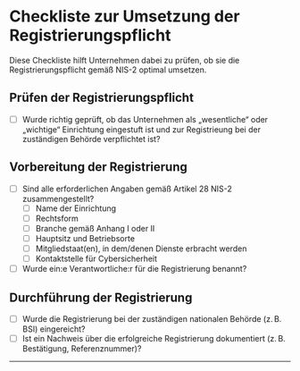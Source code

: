 # Checkliste zur Umsetzung der Registrierungspflicht

Diese Checkliste hilft Unternehmen dabei zu prüfen, ob sie die Registrierungspflicht gemäß NIS-2 optimal umsetzen.

## Prüfen der Registrierungspflicht

- [ ] Wurde richtig geprüft, ob das Unternehmen als „wesentliche“ oder „wichtige“ Einrichtung eingestuft ist und zur Registrieung bei der zuständigen Behörde verpflichtet ist?

## Vorbereitung der Registrierung

- [ ] Sind alle erforderlichen Angaben gemäß Artikel 28 NIS-2 zusammengestellt?
  - [ ] Name der Einrichtung
  - [ ] Rechtsform
  - [ ] Branche gemäß Anhang I oder II
  - [ ] Hauptsitz und Betriebsorte
  - [ ] Mitgliedstaat(en), in dem/denen Dienste erbracht werden
  - [ ] Kontaktstelle für Cybersicherheit

- [ ] Wurde ein:e Verantwortliche:r für die Registrierung benannt?

## Durchführung der Registrierung

- [ ] Wurde die Registrierung bei der zuständigen nationalen Behörde (z. B. BSI) eingereicht?
- [ ] Ist ein Nachweis über die erfolgreiche Registrierung dokumentiert (z. B. Bestätigung, Referenznummer)?

---

